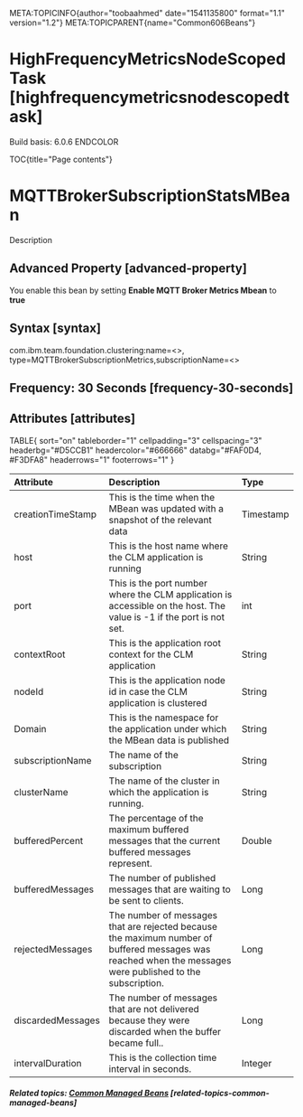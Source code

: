 META:TOPICINFO{author="toobaahmed" date="1541135800" format="1.1"
version="1.2"} META:TOPICPARENT{name="Common606Beans"}

# HighFrequencyMetricsNodeScopedTask [highfrequencymetricsnodescopedtask]

Build basis: 6.0.6 ENDCOLOR

TOC{title="Page contents"}

# MQTTBrokerSubscriptionStatsMBean

Description

## Advanced Property [advanced-property]

You enable this bean by setting **Enable MQTT Broker Metrics Mbean** to
**true**

## Syntax [syntax]

com.ibm.team.foundation.clustering:name=\<\>,
type=MQTTBrokerSubscriptionMetrics,subscriptionName=\<\>

## Frequency: 30 Seconds [frequency-30-seconds]

## Attributes [attributes]

TABLE{ sort="on" tableborder="1" cellpadding="3" cellspacing="3"
headerbg="#D5CCB1" headercolor="#666666" databg="#FAF0D4, \#F3DFA8"
headerrows="1" footerrows="1" }

| Attribute | Description | Type |
|:---|:---|:---|
| creationTimeStamp | This is the time when the MBean was updated with a snapshot of the relevant data | Timestamp |
| host | This is the host name where the CLM application is running | String |
| port | This is the port number where the CLM application is accessible on the host. The value is -1 if the port is not set. | int |
| contextRoot | This is the application root context for the CLM application | String |
| nodeId | This is the application node id in case the CLM application is clustered | String |
| Domain | This is the namespace for the application under which the MBean data is published | String |
| subscriptionName | The name of the subscription | String |
| clusterName | The name of the cluster in which the application is running. | String |
| bufferedPercent | The percentage of the maximum buffered messages that the current buffered messages represent. | Double |
| bufferedMessages | The number of published messages that are waiting to be sent to clients. | Long |
| rejectedMessages | The number of messages that are rejected because the maximum number of buffered messages was reached when the messages were published to the subscription. | Long |
| discardedMessages | The number of messages that are not delivered because they were discarded when the buffer became full.. | Long |
| intervalDuration | This is the collection time interval in seconds. | Integer |

##### Related topics: [Common Managed Beans](Common606Beans) [related-topics-common-managed-beans]
